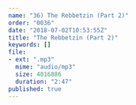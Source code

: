```yaml
---
name: "36) The Rebbetzin (Part 2)"
order: "0036"
date: "2018-07-02T10:53:55Z"
title: "The Rebbetzin (Part 2)"
keywords: []
file:
- ext: ".mp3"
  mime: "audio/mp3"
  size: 4016886
  duration: "2:47"
published: true
---
```

